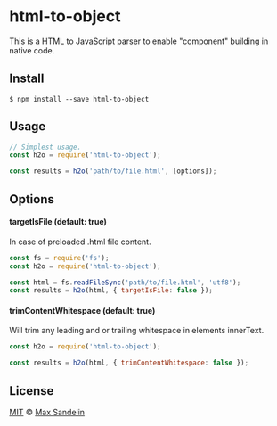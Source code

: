 # html-to-object
This is a HTML to JavaScript parser to enable "component" building in native code.

## Install
`$ npm install --save html-to-object`

## Usage
```javascript
// Simplest usage.
const h2o = require('html-to-object');

const results = h2o('path/to/file.html', [options]);
```

## Options

#### targetIsFile (default: true)
In case of preloaded .html file content.
```javascript
const fs = require('fs');
const h2o = require('html-to-object');

const html = fs.readFileSync('path/to/file.html', 'utf8');
const results = h2o(html, { targetIsFile: false });
```

#### trimContentWhitespace (default: true)
Will trim any leading and or trailing whitespace in elements innerText.
```javascript
const h2o = require('html-to-object');

const results = h2o(html, { trimContentWhitespace: false });
```


## License
[MIT](LICENSE) © [Max Sandelin](https://github.com/themaxsandelin)
